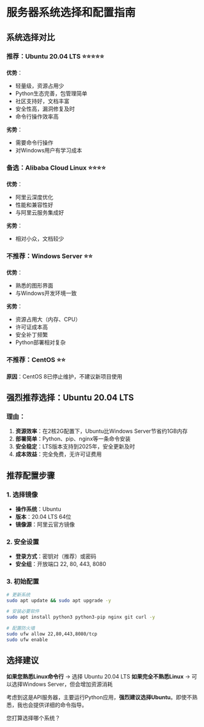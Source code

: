 # 服务器系统选择和配置指南

## 系统选择对比

### 推荐：Ubuntu 20.04 LTS ⭐️⭐️⭐️⭐️⭐️
**优势**：
- 轻量级，资源占用少
- Python生态完善，包管理简单
- 社区支持好，文档丰富  
- 安全性高，漏洞修复及时
- 命令行操作效率高

**劣势**：
- 需要命令行操作
- 对Windows用户有学习成本

### 备选：Alibaba Cloud Linux ⭐️⭐️⭐️⭐️
**优势**：
- 阿里云深度优化
- 性能和兼容性好
- 与阿里云服务集成好

**劣势**：
- 相对小众，文档较少

### 不推荐：Windows Server ⭐️⭐️
**优势**：
- 熟悉的图形界面
- 与Windows开发环境一致

**劣势**：
- 资源占用大（内存、CPU）
- 许可证成本高
- 安全补丁频繁
- Python部署相对复杂

### 不推荐：CentOS ⭐️⭐️
**原因**：CentOS 8已停止维护，不建议新项目使用

## 强烈推荐选择：Ubuntu 20.04 LTS

### 理由：
1. **资源效率**：在2核2G配置下，Ubuntu比Windows Server节省约1GB内存
2. **部署简单**：Python、pip、nginx等一条命令安装
3. **安全稳定**：LTS版本支持到2025年，安全更新及时
4. **成本效益**：完全免费，无许可证费用

## 推荐配置步骤

### 1. 选择镜像
- **操作系统**：Ubuntu
- **版本**：20.04 LTS 64位
- **镜像源**：阿里云官方镜像

### 2. 安全设置
- **登录方式**：密钥对（推荐）或密码
- **安全组**：开放端口 22, 80, 443, 8080

### 3. 初始配置
```bash
# 更新系统
sudo apt update && sudo apt upgrade -y

# 安装必要软件
sudo apt install python3 python3-pip nginx git curl -y

# 配置防火墙
sudo ufw allow 22,80,443,8080/tcp
sudo ufw enable
```

## 选择建议

**如果您熟悉Linux命令行** → 选择 Ubuntu 20.04 LTS
**如果完全不熟悉Linux** → 可以选择Windows Server，但会增加资源消耗

考虑到这是API服务器，主要运行Python应用，**强烈建议选择Ubuntu**。即使不熟悉，我也会提供详细的命令指导。

您打算选择哪个系统？